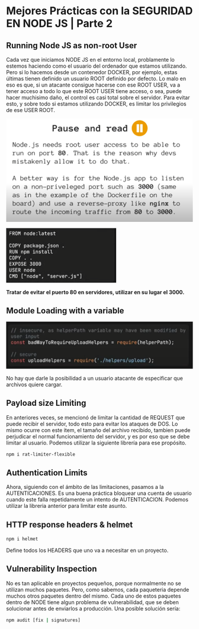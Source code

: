 # Mejores Prácticas con la SEGURIDAD EN NODE JS | Parte 2


## Running Node JS as non-root User

Cada vez que iniciamos NODE JS en el entorno local, problamente lo estemos haciendo como el usuario del ordenador que estamos utilizando. Pero si lo hacemos desde un contenedor DOCKER, por ejemplo, estas últimas tienen definido un usuario ROOT definido por defecto. Lo malo en eso es que, si un atacante consigue hacerse con ese ROOT USER, va a tener acceso a todo lo que este ROOT USER tiene acceso, o sea, puede hacer muchisimo daño, el control es casi total sobre el servidor.
Para evitar esto, y sobre todo si estamos utilizando DOCKER, es limitar los privilegios de ese USER ROOT.

![alt text](image.png)

![alt text](image-1.png)

**Tratar de evitar el puerto 80 en servidores, utilizar en su lugar el 3000.**


## Module Loading with a variable

![alt text](image-2.png)

No hay que darle la posibilidad a un usuario atacante de especificar que archivos quiere cargar.


## Payload size Limiting

En anteriores veces, se mencionó de limitar la cantidad de REQUEST que puede recibir el servidor, todo esto para evitar los ataques de DOS. Lo mismo ocurre con este item, el tamaño del archivo recibido, tambien puede perjudicar el normal funcionamiento del servidor, y es por eso que se debe limitar al usuario. Podemos utilizar la siguiente librería para ese propósito.

```bash
npm i rat-limiter-flexible
```

## Authentication Limits

Ahora, siguiendo con el ámbito de las limitaciones, pasamos a la AUTENTICACIONES. Es una buena práctica bloquear una cuenta de usuario cuando este falla repetidamente un intento de AUTENTICACION. Podemos utilizar la libreria anterior para limitar este asunto. 


## HTTP response headers & helmet

```bash
npm i helmet
```

Define todos los HEADERS que uno va a necesitar en un proyecto.


## Vulnerability Inspection

No es tan aplicable en proyectos pequeños, porque normalmente no se utilizan muchos paquetes. Pero, como sabemos, cada paqueteria depende muchos otros paquetes dentro del mismo. Cada uno de estos paquetes dentro de NODE tiene algun problema de vulnerabilidad, que se deben solucionar antes de enviarlos a producción.
Una posible solución sería:

```bash
npm audit [fix | signatures]
```

